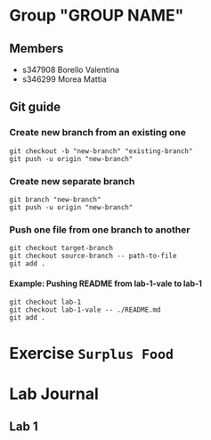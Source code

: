 # Group "GROUP NAME"

## Members
- s347908 Borello Valentina
- s346299 Morea Mattia

## Git guide
### Create new branch from an existing one
```pwsh
git checkout -b "new-branch" "existing-branch"
git push -u origin "new-branch"
```
### Create new separate branch
```pwsh
git branch "new-branch"
git push -u origin "new-branch"
```
### Push one file from one branch to another
```pwsh
git checkout target-branch
git checkout source-branch -- path-to-file
git add .
```
#### Example: Pushing README from lab-1-vale to lab-1
```pwsh
git checkout lab-1
git checkout lab-1-vale -- ./README.md
git add .
```

# Exercise ```Surplus Food```

# Lab Journal
## Lab **1**


